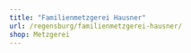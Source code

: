 ```yaml
---
title: "Familienmetzgerei Hausner"
url: /regensburg/familienmetzgerei-hausner/
shop: Metzgerei
---
```

